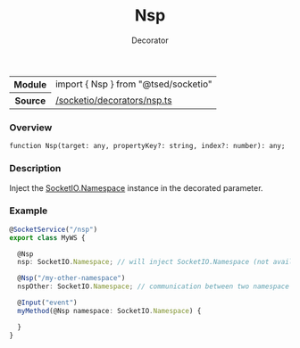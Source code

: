 
<header class="symbol-info-header"><h1 id="nsp">Nsp</h1><label class="symbol-info-type-label decorator">Decorator</label></header>
<!-- summary -->
<section class="symbol-info"><table class="is-full-width"><tbody><tr><th>Module</th><td><div class="lang-typescript"><span class="token keyword">import</span> { Nsp }&nbsp;<span class="token keyword">from</span>&nbsp;<span class="token string">"@tsed/socketio"</span></div></td></tr><tr><th>Source</th><td><a href="https://github.com/Romakita/ts-express-decorators/blob/v4.17.7/src//socketio/decorators/nsp.ts#L0-L0">/socketio/decorators/nsp.ts</a></td></tr></tbody></table></section>
<!-- overview -->


### Overview


<pre><code class="typescript-lang ">function <span class="token function">Nsp</span><span class="token punctuation">(</span>target<span class="token punctuation">:</span> <span class="token keyword">any</span><span class="token punctuation">,</span> propertyKey?<span class="token punctuation">:</span> <span class="token keyword">string</span><span class="token punctuation">,</span> index?<span class="token punctuation">:</span> <span class="token keyword">number</span><span class="token punctuation">)</span><span class="token punctuation">:</span> <span class="token keyword">any</span><span class="token punctuation">;</span></code></pre>


<!-- Parameters -->

<!-- Description -->


### Description

Inject the [SocketIO.Namespace](https://socket.io/docs/rooms-and-namespaces/#namespaces) instance in the decorated parameter.

### Example

```typescript
@SocketService("/nsp")
export class MyWS {

  @Nsp
  nsp: SocketIO.Namespace; // will inject SocketIO.Namespace (not available on constructor)

  @Nsp("/my-other-namespace")
  nspOther: SocketIO.Namespace; // communication between two namespace

  @Input("event")
  myMethod(@Nsp namespace: SocketIO.Namespace) {

  }
}
```

<!-- Members -->

